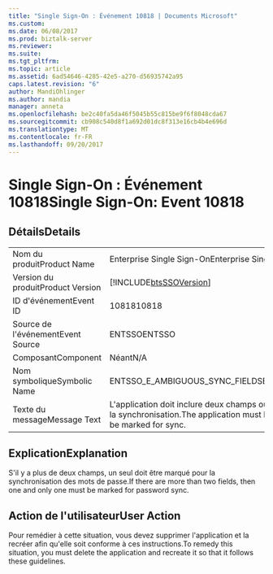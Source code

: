 ```yaml
---
title: "Single Sign-On : Événement 10818 | Documents Microsoft"
ms.custom: 
ms.date: 06/08/2017
ms.prod: biztalk-server
ms.reviewer: 
ms.suite: 
ms.tgt_pltfrm: 
ms.topic: article
ms.assetid: 6ad54646-4285-42e5-a270-d56935742a95
caps.latest.revision: "6"
author: MandiOhlinger
ms.author: mandia
manager: anneta
ms.openlocfilehash: be2c40fa5da46f5045b55c815be9f6f8048cda67
ms.sourcegitcommit: cb908c540d8f1a692d01dc8f313e16cb4b4e696d
ms.translationtype: MT
ms.contentlocale: fr-FR
ms.lasthandoff: 09/20/2017
---
```

# <a name="single-sign-on-event-10818"></a><span data-ttu-id="04ad8-102">Single Sign-On : Événement 10818</span><span class="sxs-lookup"><span data-stu-id="04ad8-102">Single Sign-On: Event 10818</span></span>
## <a name="details"></a><span data-ttu-id="04ad8-103">Détails</span><span class="sxs-lookup"><span data-stu-id="04ad8-103">Details</span></span>  
  
|||  
|-|-|  
|<span data-ttu-id="04ad8-104">Nom du produit</span><span class="sxs-lookup"><span data-stu-id="04ad8-104">Product Name</span></span>|<span data-ttu-id="04ad8-105">Enterprise Single Sign-On</span><span class="sxs-lookup"><span data-stu-id="04ad8-105">Enterprise Single Sign-On</span></span>|  
|<span data-ttu-id="04ad8-106">Version du produit</span><span class="sxs-lookup"><span data-stu-id="04ad8-106">Product Version</span></span>|[!INCLUDE[btsSSOVersion](../includes/btsssoversion-md.md)]|  
|<span data-ttu-id="04ad8-107">ID d'événement</span><span class="sxs-lookup"><span data-stu-id="04ad8-107">Event ID</span></span>|<span data-ttu-id="04ad8-108">10818</span><span class="sxs-lookup"><span data-stu-id="04ad8-108">10818</span></span>|  
|<span data-ttu-id="04ad8-109">Source de l'événement</span><span class="sxs-lookup"><span data-stu-id="04ad8-109">Event Source</span></span>|<span data-ttu-id="04ad8-110">ENTSSO</span><span class="sxs-lookup"><span data-stu-id="04ad8-110">ENTSSO</span></span>|  
|<span data-ttu-id="04ad8-111">Composant</span><span class="sxs-lookup"><span data-stu-id="04ad8-111">Component</span></span>|<span data-ttu-id="04ad8-112">Néant</span><span class="sxs-lookup"><span data-stu-id="04ad8-112">N/A</span></span>|  
|<span data-ttu-id="04ad8-113">Nom symbolique</span><span class="sxs-lookup"><span data-stu-id="04ad8-113">Symbolic Name</span></span>|<span data-ttu-id="04ad8-114">ENTSSO_E_AMBIGUOUS_SYNC_FIELDS</span><span class="sxs-lookup"><span data-stu-id="04ad8-114">ENTSSO_E_AMBIGUOUS_SYNC_FIELDS</span></span>|  
|<span data-ttu-id="04ad8-115">Texte du message</span><span class="sxs-lookup"><span data-stu-id="04ad8-115">Message Text</span></span>|<span data-ttu-id="04ad8-116">L'application doit inclure deux champs ou un seul champ doit être marqué pour la synchronisation.</span><span class="sxs-lookup"><span data-stu-id="04ad8-116">The application must have two fields or only one field must be marked for sync.</span></span>|  
  
## <a name="explanation"></a><span data-ttu-id="04ad8-117">Explication</span><span class="sxs-lookup"><span data-stu-id="04ad8-117">Explanation</span></span>  
 <span data-ttu-id="04ad8-118">S'il y a plus de deux champs, un seul doit être marqué pour la synchronisation des mots de passe.</span><span class="sxs-lookup"><span data-stu-id="04ad8-118">If there are more than two fields, then one and only one must be marked for password sync.</span></span>  
  
## <a name="user-action"></a><span data-ttu-id="04ad8-119">Action de l'utilisateur</span><span class="sxs-lookup"><span data-stu-id="04ad8-119">User Action</span></span>  
 <span data-ttu-id="04ad8-120">Pour remédier à cette situation, vous devez supprimer l'application et la recréer afin qu'elle soit conforme à ces instructions.</span><span class="sxs-lookup"><span data-stu-id="04ad8-120">To remedy this situation, you must delete the application and recreate it so that it follows these guidelines.</span></span>